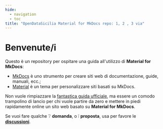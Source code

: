 ```yaml
---
hide:
  - navigation
  - toc
title: "OpenDataSicilia Material for MkDocs repo: 1, 2 , 3 via"
---
```


# Benvenute/i

Questo è un repository per ospitare una guida all'utilizzo di **Material for MkDocs**:

- [MkDocs](https://www.mkdocs.org/) è uno strumento per creare siti web di documentazione, guide, manuali, ecc.;
- [Material](https://squidfunk.github.io/mkdocs-material/) è un tema per personalizzare siti basati su MkDocs.

Non vuole rimpiazzare la [fantastica guida ufficiale](https://squidfunk.github.io/mkdocs-material/getting-started/), ma essere un comodo trampolino di lancio per chi vuole partire da zero e mettere in piedi rapidamente online un sito web basato su **Material for MkDocs**.

Se vuoi fare qualche ❔ **domanda**, o ❕ **proposta**, usa per favore le [**discussioni**](https://github.com/opendatasicilia/ods-mkdocs-material/discussions).
